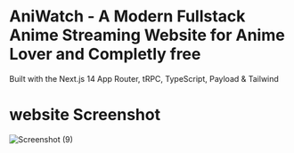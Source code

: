 # AniWatch - A Modern Fullstack Anime Streaming Website for Anime Lover and Completly free

Built with the Next.js 14 App Router, tRPC, TypeScript, Payload & Tailwind

# website Screenshot
![Screenshot (9)](https://github.com/Hackuuur/College-Master-Project/assets/108812699/a02ee35b-40f6-4fb3-b801-d42d105cbe9c)
